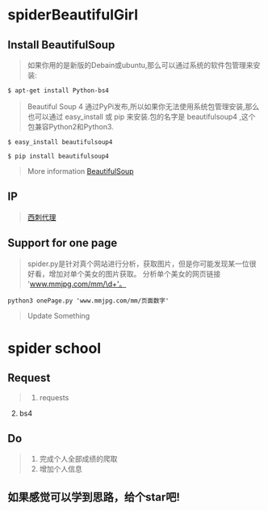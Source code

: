 # spiderBeautifulGirl

## Install BeautifulSoup
>如果你用的是新版的Debain或ubuntu,那么可以通过系统的软件包管理来安装:

    $ apt-get install Python-bs4

>Beautiful Soup 4 通过PyPi发布,所以如果你无法使用系统包管理安装,那么也可以通过 easy_install 或 pip 来安装.包的名字是 beautifulsoup4 ,这个包兼容Python2和Python3.

    $ easy_install beautifulsoup4

    $ pip install beautifulsoup4

>More information [BeautifulSoup](http://beautifulsoup.readthedocs.io/)

## IP
>[西刺代理](http://www.xicidaili.com/)

## Support for one page
>spider.py是针对真个网站进行分析，获取图片，但是你可能发现某一位很好看，增加对单个美女的图片获取。
分析单个美女的网页链接 'www.mmjpg.com/mm/\d+'。

    python3 onePage.py 'www.mmjpg.com/mm/页面数字'
>Update Something


# spider school

## Request
> 1. requests  
2. bs4

## Do
>1. 完成个人全部成绩的爬取  
>2. 增加个人信息

## 如果感觉可以学到思路，给个star吧!
